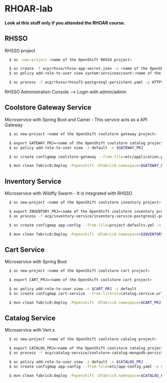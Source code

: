 # RHOAR-lab

#### Look at this stuff only if you attended the RHOAR course.

## RHSSO
RHSSO project

```bash
  $ oc -new-project <name of the OpenShift RHSSO project>

  $ oc create -f ocp/rhsso/rhsso-app-secret.json -n <name of the OpenShift RHSSO project>
  $ oc policy add-role-to-user view system:serviceaccount:<name of the OpenShift RHSSO project>:sso-service-account -n <name of the OpenShift RHSSO project>

  $ oc process -f ocp/rhsso/rhsso71-postgresql-persistent.yaml -p HTTPS_NAME=jboss -p HTTPS_PASSWORD=mykeystorepass -p SSO_ADMIN_USERNAME=admin -p SSO_ADMIN_PASSWORD=admin -p SSO_REALM=coolstore | oc create -n <name of the OpenShift RHSSO project> -f -

```

RHSSO Administration Console --> Login with admin/admin

## Coolstore Gateway Service
Microservice with Spring Boot and Camel - This service acts as a API Gateway

```bash
  $ oc new-project <name of the OpenShift coolstore gateway project>

  $ export GATEWAY_PRJ=<name of the OpenShift coolstore catalog project>
  $ oc policy add-role-to-user view -z default -n $GATEWAY_PRJ

  $ oc create configmap coolstore-gateway --from-file=etc/application.properties -n $GATEWAY_PRJ

  $ mvn clean fabric8:deploy -Popenshift -Dfabric8.namespace=$GATEWAY_PRJ
```

## Inventory Service
Microservice with Wildfly Swarm - It is integrated with RHSSO

```bash
  $ oc new-project <name of the OpenShift coolstore inventory project>

  $ export INVENTORY_PRJ=<name of the OpenShift coolstore inventory project>
  $ oc process -f ocp/inventory-service/inventory-service-postgresql-persistent.yaml -p INVENTORY_DB_USERNAME=jboss -p INVENTORY_DB_PASSWORD=jboss -p INVENTORY_DB_NAME=inventorydb | oc create -f - -n $INVENTORY_PRJ

  $ oc create configmap app-config --from-file=project-defaults.yml -n $INVENTORY_PRJ

  $ mvn clean fabric8:deploy -Popenshift -Dfabric8.namespace=$INVENTORY_PRJ
```

## Cart Service
Microservice with Spring Boot

```bash
  $ oc new-project <name of the OpenShift coolstore cart project>

  $ export CART_PRJ=<name of the OpenShift coolstore cart project>

  $ oc policy add-role-to-user view -n $CART_PRJ -z default
  $ oc create configmap cart-service --from-literal=catalog.service.url=<catalog service url>

  $ mvn clean fabric8:deploy -Popenshift -Dfabric8.namespace=$CART_PRJ
```

## Catalog Service
Microservice with Vert.x

```bash
  $ oc new-project <name of the OpenShift coolstore catalog project>

  $ export CATALOG_PRJ=<name of the OpenShift coolstore catalog project>
  $ oc process -f ocp/catalog-service/coolstore-catalog-mongodb-persistent.yaml -p CATALOG_DB_USERNAME=mongo -p CATALOG_DB_PASSWORD=mongo -n $CATALOG_PRJ | oc create -f - -n $CATALOG_PRJ

  $ oc policy add-role-to-user view -z default -n $CATALOG_PRJ
  $ oc create configmap app-config --from-file=etc/app-config.yaml -n $CATALOG_PRJ

  $ mvn clean fabric8:deploy -Popenshift -Dfabric8.namespace=$CATALOG_PRJ
```
